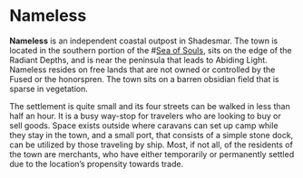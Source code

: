 # Nameless
**Nameless** is an independent coastal outpost in Shadesmar. The town is located in the southern portion of the #[Sea of Souls](locations/sea-of-souls), sits on the edge of the Radiant Depths, and is near the peninsula that leads to Abiding Light. Nameless resides on free lands that are not owned or controlled by the Fused or the honorspren. The town sits on a barren obsidian field that is sparse in vegetation. 

The settlement is quite small and its four streets can be walked in less than half an hour. It is a busy way-stop for travelers who are looking to buy or sell goods. Space exists outside where caravans can set up camp while they stay in the town, and a small port, that consists of a simple stone dock, can be utilized by those traveling by ship. Most, if not all, of the residents of the town are merchants, who have either temporarily or permanently settled due to the location’s propensity towards trade.
